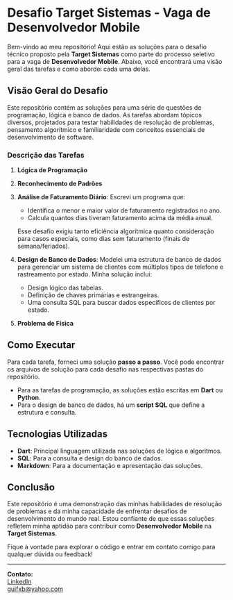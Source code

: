 # Desafio Target Sistemas - Vaga de Desenvolvedor Mobile

Bem-vindo ao meu repositório! Aqui estão as soluções para o desafio técnico proposto pela **Target Sistemas** como parte do processo seletivo para a vaga de **Desenvolvedor Mobile**. Abaixo, você encontrará uma visão geral das tarefas e como abordei cada uma delas.

## Visão Geral do Desafio

Este repositório contém as soluções para uma série de questões de programação, lógica e banco de dados. As tarefas abordam tópicos diversos, projetados para testar habilidades de resolução de problemas, pensamento algorítmico e familiaridade com conceitos essenciais de desenvolvimento de software.

### Descrição das Tarefas

1. **Lógica de Programação**
   
2. **Reconhecimento de Padrões**

3. **Análise de Faturamento Diário**: Escrevi um programa que:
   - Identifica o menor e maior valor de faturamento registrados no ano.
   - Calcula quantos dias tiveram faturamento acima da média anual.
   
   Esse desafio exigiu tanto eficiência algorítmica quanto consideração para casos especiais, como dias sem faturamento (finais de semana/feriados).

4. **Design de Banco de Dados**: Modelei uma estrutura de banco de dados para gerenciar um sistema de clientes com múltiplos tipos de telefone e rastreamento por estado. Minha solução inclui:
   - Design lógico das tabelas.
   - Definição de chaves primárias e estrangeiras.
   - Uma consulta SQL para buscar dados específicos de clientes por estado.

5. **Problema de Física**

## Como Executar

Para cada tarefa, forneci uma solução **passo a passo**. Você pode encontrar os arquivos de solução para cada desafio nas respectivas pastas do repositório.

- Para as tarefas de programação, as soluções estão escritas em **Dart** ou **Python**.
- Para o design de banco de dados, há um **script SQL** que define a estrutura e consulta.


## Tecnologias Utilizadas

- **Dart**: Principal linguagem utilizada nas soluções de lógica e algoritmos.
- **SQL**: Para a consulta e design do banco de dados.
- **Markdown**: Para a documentação e apresentação das soluções.

## Conclusão

Este repositório é uma demonstração das minhas habilidades de resolução de problemas e da minha capacidade de enfrentar desafios de desenvolvimento do mundo real. Estou confiante de que essas soluções refletem minha aptidão para contribuir como **Desenvolvedor Mobile** na **Target Sistemas**.

Fique à vontade para explorar o código e entrar em contato comigo para qualquer dúvida ou feedback!

---

**Contato:**  
[LinkedIn](https://linkedin.com/in/guilherme-f-bastos)  
guifxb@yahoo.com
